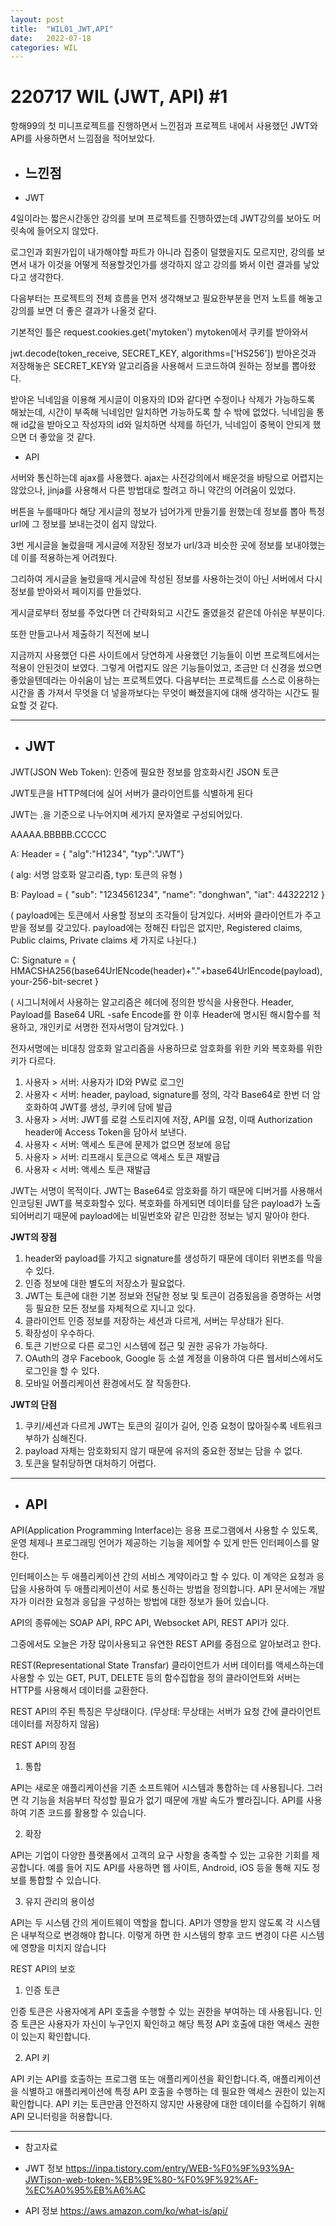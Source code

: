 ```yaml
---
layout: post
title:  "WIL01_JWT,API"
date:   2022-07-18
categories: WIL
---
```


# 220717 WIL (JWT, API) #1

항해99의 첫 미니프로젝트를 진행하면서 느낀점과 프로젝트 내에서 사용했던 JWT와 API를 사용하면서 느낌점을 적어보았다.

- <h2>느낀점</h2>

- JWT

4일이라는 짧은시간동안 강의를 보며 프로젝트를 진행하였는데 JWT강의를 보아도 머릿속에 들어오지 않았다.

로그인과 회원가입이 내가해야할 파트가 아니라 집중이 덜했을지도 모르지만, 강의를 보면서 내가 이것을 어떻게 적용할것인가를 생각하지 않고 강의를 봐서 이런 결과를 낳았다고 생각한다. 

다음부터는 프로젝트의 전체 흐름을 먼저 생각해보고 필요한부분을 먼저 노트를 해놓고 강의를 보면 더 좋은 결과가 나올것 같다.

기본적인 틀은 request.cookies.get('mytoken') mytoken에서 쿠키를 받아와서 

jwt.decode(token_receive, SECRET_KEY, algorithms=['HS256'])  받아온것과 저장해놓은 SECRET_KEY와 알고리즘을 사용해서 드코드하여 원하는 정보를 뽑아왔다.

받아온 닉네임을 이용해 게시글이 이용자의 ID와 같다면 수정이나 삭제가 가능하도록 해놨는데, 시간이 부족해 닉네임만 일치하면 가능하도록 할 수 밖에 없었다. 닉네임을 통해 id값을 받아오고 작성자의 id와 일치하면 삭제를 하던가, 닉네임이 중복이 안되게 했으면 더 좋았을 것 같다.


- API

서버와 통신하는데 ajax를 사용했다. ajax는 사전강의에서 배운것을 바탕으로 어렵지는 않았으나, jinja를 사용해서 다른 방법대로 할려고 하니 약간의 어려움이 있었다. 

버튼을 누를때마다 해당 게시글의 정보가 넘어가게 만들기를 원했는데 정보를 뽑아 특정 url에 그 정보를 보내는것이 쉽지 않았다.

3번 게시글을 눌렀을때 게시글에 저장된 정보가 url/3과 비슷한 곳에 정보를 보내야했는데 이를 적용하는게 어려웠다.

그리하여 게시글을 눌렀을때 게시글에 작성된 정보를 사용하는것이 아닌 서버에서 다시 정보를 받아와서 페이지를 만들었다.

게시글로부터 정보를 주었다면 더 간략화되고 시간도 줄였을것 같은데 아쉬운 부분이다.

또한 만들고나서 제출하기 직전에 보니

지금까지 사용했던 다른 사이트에서 당연하게 사용했던 기능들이 이번 프로젝트에서는 적용이 안된것이 보였다. 그렇게 어렵지도 않은 기능들이었고, 조금만 더 신경을 썼으면 좋았을텐데라는 아쉬움이 남는 프로젝트였다. 다음부터는 프로젝트를 스스로 이용하는 시간을 좀 가져서 무엇을 더 넣을까보다는 무엇이 빠졌을지에 대해 생각하는 시간도 필요할 것 같다.

<hr>

- <h2>JWT</h2>

JWT(JSON Web Token): 인증에 필요한 정보를 암호화시킨 JSON 토큰

JWT토큰을 HTTP헤더에 실어 서버가 클라이언트를 식별하게 된다

JWT는 .을 기준으로 나누어지며 세가지 문자열로 구성되어있다.

AAAAA.BBBBB.CCCCC

A: Header = { "alg":"H1234", "typ":"JWT"} 

( alg: 서명 암호화 알고리즘, typ: 토큰의 유형 )

B: Payload = { "sub": "1234561234", "name": "donghwan", "iat": 44322212 }

( payload에는 토큰에서 사용할 정보의 조각들이 담겨있다. 서버와 클라이언트가 주고받을 정보를 갖고있다.
    payload에는 정해진 타입은 없지만, Registered claims, Public claims, Private claims 세 가지로 나뉜다.)

C: Signature = { HMACSHA256(base64UrlENcode(header)+"."+base64UrlEncode(payload),your-256-bit-secret }

( 시그니처에서 사용하는 알고리즘은 헤더에 정의한 방식을 사용한다. Header, Payload를 Base64 URL -safe Encode를 한 이후 Header에 명시된 해시함수를 적용하고, 개인키로 서명한 전자서명이 담겨있다. )

전자서명에는 비대칭 암호화 알고리즘을 사용하므로 암호화를 위한 키와 복호화를 위한 키가 다르다.

1. 사용자 > 서버: 사용자가 ID와 PW로 로그인
2. 사용자 < 서버: header, payload, signature를 정의, 각각 Base64로 한번 더 암호화하여 JWT를 생성, 쿠키에 담에 발급
3. 사용자 > 서버: JWT를 로컬 스토리지에 저장, API를 요청, 이때 Authorization header에 Access Token을 담아서 보낸다.
4. 사용자 < 서버: 액세스 토큰에 문제가 없으면 정보에 응답
5. 사용자 > 서버: 리프래시 토큰으로 액세스 토큰 재발급
6. 사용자 < 서버: 액세스 토큰 재발급

JWT는 서명이 목적이다.
JWT는 Base64로 암호화를 하기 때문에 디버거를 사용해서 인코딩된 JWT를 복호화할수 있다.
복호화를 하게되면 데이터를 담은 payload가 노출되어버리기 때문에 payload에는 비밀번호와 같은 민감한 정보는 넣지 말아야 한다.

<b>JWT의 장점</b>

1. header와 payload를 가지고 signature를 생성하기 때문에 데이터 위변조를 막을수 있다.
2. 인증 정보에 대한 별도의 저장소가 필요없다.
3. JWT는 토큰에 대한 기본 정보와 전달한 정보 및 토큰이 검증됬음을 증명하는 서명 등 필요한 모든 정보를 자체적으로 지니고 있다.
4. 클라이언트 인증 정보를 저장하는 세션과 다르게, 서버는 무상태가 된다.
5. 확장성이 우수하다.
6. 토큰 기반으로 다른 로그인 시스템에 접근 및 권한 공유가 가능하다.
7. OAuth의 경우 Facebook, Google 등 소셜 계정을 이용하여 다른 웹서비스에서도 로그인을 할 수 있다.
8. 모바일 어플리케이션 환경에서도 잘 작동한다.

<b>JWT의 단점</b>

1. 쿠키/세션과 다르게 JWT는 토큰의 길이가 길어, 인증 요청이 많아질수록 네트워크 부하가 심해진다.
2. payload 자체는 암호화되지 않기 때문에 유저의 중요한 정보는 담을 수 없다.
3. 토큰을 탈취당하면 대처하기 어렵다.

<hr>

- <h2>API</h2>

API(Application Programming Interface)는 응용 프로그램에서 사용할 수 있도록, 운영 체제나 프로그래밍 언어가 제공하는 기능을 제어할 수 있게 만든 인터페이스를 말한다.

인터페이스는 두 애플리케이션 간의 서비스 계약이라고 할 수 있다.
이 계약은 요청과 응답을 사용하여 두 애플리케이션이 서로 통신하는 방법을 정의합니다.
API 문서에는 개발자가 이러한 요청과 응답을 구성하는 방법에 대한 정보가 들어 있습니다.


API의 종류에는 SOAP API, RPC API, Websocket API, REST API가 있다.

그중에서도 오늘은 가장 많이사용되고 유연한 REST API를 중점으로 알아보려고 한다.

REST(Representational State Transfar) 클라이언트가 서버 데이터를 액세스하는데 사용할 수 있는 GET, PUT, DELETE 등의 함수집합을 정의
클라이언트와 서버는 HTTP를 사용해서 데이터를 교환한다.

REST API의 주된 특징은 무상태이다.
(무상태: 무상태는 서버가 요청 간에 클라이언트 데이터를 저장하지 않음)

REST API의 장점

1. 통합 

API는 새로운 애플리케이션을 기존 소프트웨어 시스템과 통합하는 데 사용됩니다. 그러면 각 기능을 처음부터 작성할 필요가 없기 때문에 개발 속도가 빨라집니다. API를 사용하여 기존 코드를 활용할 수 있습니다.

2. 확장

API는 기업이 다양한 플랫폼에서 고객의 요구 사항을 충족할 수 있는 고유한 기회를 제공합니다. 예를 들어 지도 API를 사용하면 웹 사이트, Android, iOS 등을 통해 지도 정보를 통합할 수 있습니다.

3. 유지 관리의 용이성

API는 두 시스템 간의 게이트웨이 역할을 합니다. API가 영향을 받지 않도록 각 시스템은 내부적으로 변경해야 합니다. 이렇게 하면 한 시스템의 향후 코드 변경이 다른 시스템에 영향을 미치지 않습니다

REST API의 보호

1. 인증 토큰 

인증 토큰은 사용자에게 API 호출을 수행할 수 있는 권한을 부여하는 데 사용됩니다. 인증 토큰은 사용자가 자신이 누구인지 확인하고 해당 특정 API 호출에 대한 액세스 권한이 있는지 확인합니다.

2. API 키 

API 키는 API를 호출하는 프로그램 또는 애플리케이션을 확인합니다.즉, 애플리케이션을 식별하고 애플리케이션에 특정 API 호출을 수행하는 데 필요한 액세스 권한이 있는지 확인합니다. API 키는 토큰만큼 안전하지 않지만 사용량에 대한 데이터를 수집하기 위해 API 모니터링을 허용합니다.

<hr>

- 참고자료

- JWT 정보
https://inpa.tistory.com/entry/WEB-%F0%9F%93%9A-JWTjson-web-token-%EB%9E%80-%F0%9F%92%AF-%EC%A0%95%EB%A6%AC
- API 정보
https://aws.amazon.com/ko/what-is/api/
